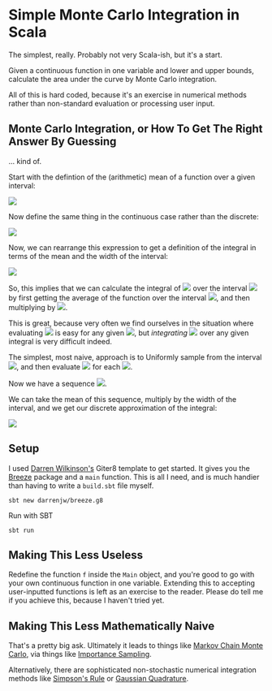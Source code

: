 # Simple Monte Carlo Integration in Scala

The simplest, really. Probably not very Scala-ish, but it's a start.

Given a continuous function in one variable and lower and upper bounds, calculate
the area under the curve by Monte Carlo integration.

All of this is hard coded, because it's an exercise in numerical methods
rather than non-standard evaluation or processing user input.

## Monte Carlo Integration, or How To Get The Right Answer By Guessing

... kind of.

Start with the defintion of the (arithmetic) mean of a function over a given interval:

<img src="https://latex.codecogs.com/svg.latex?\Large&space;\bar{f(x)}=\frac{1}{N}\sum\limits_{i=1}^N{f(x_{i})};a\leq{x}\leq{b}" />

Now define the same thing in the continuous case rather than the discrete:

<img src="https://latex.codecogs.com/svg.latex?\Large&space;\bar{f(x)}=\frac{1}{b - a}\int\limits_{a}^b{f(x)}dx" />

Now, we can rearrange this expression to get a definition of the integral in terms of the mean and the width of the interval:

<img src="https://latex.codecogs.com/svg.latex?\Large&space;\int\limits_{a}^b{f(x)}dx=(b - a) * \bar{f(x)}" />

So, this implies that we can calculate the integral of <img src="https://latex.codecogs.com/svg.latex?\Large&space;f(x)"> 
over the interval <img src="https://latex.codecogs.com/svg.latex?\Large&space;[a,b]"> by first getting the average of the function 
over the interval <img src="https://latex.codecogs.com/svg.latex?\Large&space;f(x)">, and then multiplying by <img src="https://latex.codecogs.com/svg.latex?\Large&space;(b-a)">.

This is great, because very often we find ourselves in the situation where evaluating <img src="https://latex.codecogs.com/svg.latex?\Large&space;f(x)"> is easy for any given <img src="https://latex.codecogs.com/svg.latex?\Large&space;x">, but _integrating_ <img src="https://latex.codecogs.com/svg.latex?\Large&space;f(x)"> over any given integral is very difficult indeed.

The simplest, most naive, approach is to Uniformly sample from the interval <img src="https://latex.codecogs.com/svg.latex?\Large&space;f(x)">, and then evaluate <img src="https://latex.codecogs.com/svg.latex?\Large&space;f(x)" /> for each 
<img src="https://latex.codecogs.com/svg.latex?\Large&space;x\sim&space;Unif(a,b)" />.

Now we have a sequence <img src="https://latex.codecogs.com/svg.latex?\Large&space;f(x_{1}), f(x_{2}), ..., f(x_{N});&space;x\sim&space;Unif(a,b)">.

We can take the mean of this sequence,
multiply by the width of the interval,
and we get our discrete approximation of the integral:

<img src="https://latex.codecogs.com/svg.latex?\Large&space;\int\limits_{a}^b{f(x)}dx\approx(b - a) * \bar{f(x)};&space;x\sim&space;Unif(a,b)"/>

## Setup

I used [Darren Wilkinson's](https://github.com/darrenjw/)
Giter8 template to get started. It gives you the [Breeze](https://github.com/scalanlp/breeze)
package and a `main` function.
This is all I need, and is much handier than having to
write a `build.sbt` file myself.

```
sbt new darrenjw/breeze.g8
```

Run with SBT

```
sbt run
```

## Making This Less Useless

Redefine the function `f` inside the `Main` object,
and you're good to go with your own continuous function in one variable.
Extending this to accepting user-inputted functions is left as an
exercise to the reader.
Please do tell me if you achieve this, because I haven't tried yet.

## Making This Less Mathematically Naive

That's a pretty big ask. Ultimately it leads to things like
[Markov Chain Monte Carlo](
https://en.wikipedia.org/wiki/Markov_chain_Monte_Carlo), via
things like [Importance Sampling](https://en.wikipedia.org/wiki/Markov_chain_Monte_Carlo).

Alternatively, there are sophisticated non-stochastic numerical
integration methods like
[Simpson's Rule](https://en.wikipedia.org/wiki/Simpson%27s_rule)
or
[Gaussian Quadrature](https://en.wikipedia.org/wiki/Simpson%27s_rule).